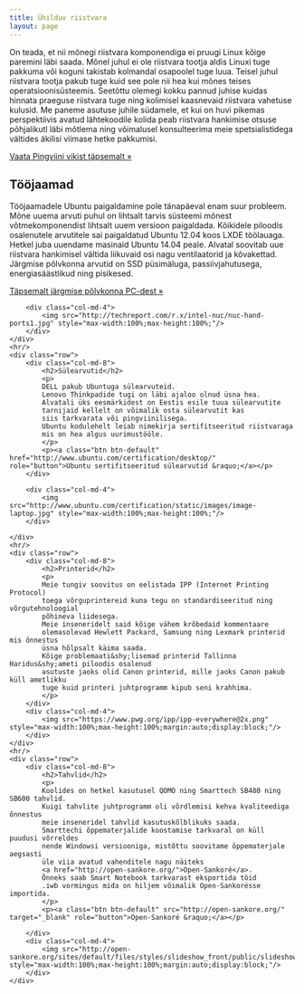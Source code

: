 ```yaml
---
title: Ühilduv riistvara
layout: page
---
```

<div class="container">
      <div class="row">
        <div class="col-md-12">
            <p>
            On teada, et nii mõnegi riistvara komponendiga ei pruugi
            Linux kõige paremini läbi saada.
            Mõnel juhul ei ole riistvara tootja aldis Linuxi tuge pakkuma või
            koguni takistab kolmandal osapoolel tuge luua.
            Teisel juhul riistvara tootja pakub tuge kuid see pole nii 
            hea kui mõnes teises operatsioonisüsteemis.
            Seetõttu olemegi kokku pannud juhise kuidas hinnata
            praeguse riistvara tuge ning kolimisel kaasnevaid riistvara vahetuse kulusid.
            Me paneme asutuse juhile südamele, et kui on huvi pikemas perspektiivis
            avatud lähtekoodile kolida
            peab riistvara hankimise otsuse põhjalikutl läbi mõtlema ning
            võimalusel konsulteerima meie spetsialistidega vältides
            äkilisi viimase hetke pakkumisi.
            </p>
            <p><a class="btn btn-default" href="#" role="button">Vaata Pingviini vikist täpsemalt &raquo;</a></p>
        </div>
    </div>
</div>

<div class="container">
    <div class="row">
        <div class="col-md-8">
            <h2>Tööjaamad</h2>
            <p>
            Tööjaamadele Ubuntu paigaldamine pole tänapäeval enam suur probleem.
            Mõne uuema arvuti puhul on lihtsalt tarvis süsteemi mõnest võtmekomponendist
            lihtsalt uuem versioon paigaldada.
            Kõikidele piloodis osalenutele arvutitele sai paigaldatud Ubuntu 12.04 koos LXDE töölauaga.
            Hetkel juba uuendame masinaid Ubuntu 14.04 peale.
            Alvatal soovitab uue riistvara hankimisel vältida liikuvaid osi
            nagu ventilaatorid ja kõvakettad.
            Järgmise põlvkonna arvutid on SSD püsimäluga,
            passiivjahutusega, energiasäästlikud ning pisikesed.
            </p>
            <p><a class="btn btn-default" target="_blank" href="http://www.intel.com/content/www/us/en/nuc/overview.html" role="button">Täpsemalt järgmise põlvkonna PC-dest &raquo;</a></p>
        </div>

        <div class="col-md-4">
            <img src="http://techreport.com/r.x/intel-nuc/nuc-hand-ports1.jpg" style="max-width:100%;max-height:100%;"/>
        </div>
    </div>
    <hr/>
    <div class="row">
        <div class="col-md-8">
            <h2>Sülearvutid</h2>
            <p>
            DELL pakub Ubuntuga sülearvuteid.
            Lenovo Thinkpadide tugi on läbi ajaloo olnud üsna hea.
            Alvatali üks eesmärkidest on Eestis esile tuua sülearvutite
            tarnijaid kellelt on võimalik osta sülearvutit kas
            siis tarkvarata või pingviinilisega.
            Ubuntu kodulehelt leiab nimekirja sertifitseeritud riistvaraga
            mis on hea algus uurimustööle.
            </p>
            <p><a class="btn btn-default" href="http://www.ubuntu.com/certification/desktop/" role="button">Ubuntu sertifitseeritud sülearvutid &raquo;</a></p>
        </div>

        <div class="col-md-4">
            <img src="http://www.ubuntu.com/certification/static/images/image-laptop.jpg" style="max-width:100%;max-height:100%;"/>
        </div>

    </div>
    <hr/>
    <div class="row">
        <div class="col-md-8">
            <h2>Printerid</h2>
            <p>
            Meie tungiv soovitus on eelistada IPP (Internet Printing Protocol)
            toega võrguprintereid kuna tegu on standardiseeritud ning võrgutehnoloogial
            põhineva liidesega.
            Meie inseneridelt said kõige vähem krõbedaid kommentaare
            olemasolevad Hewlett Packard, Samsung ning Lexmark printerid mis õnnestus
            üsna hõlpsalt käima saada.
            Kõige problemaati&shy;lisemad printerid Tallinna Haridus&shy;ameti piloodis osalenud
            asutuste jaoks olid Canon printerid, mille jaoks Canon pakub küll ametlikku
            tuge kuid printeri juhtprogramm kipub seni krahhima.
            </p>
        </div>
        <div class="col-md-4">
            <img src="https://www.pwg.org/ipp/ipp-everywhere@2x.png" style="max-width:100%;max-height:100%;margin:auto;display:block;"/>
        </div>
    </div>
    <hr/>
    <div class="row">
        <div class="col-md-8">
            <h2>Tahvlid</h2>
            <p>
            Koolides on hetkel kasutusel QOMO ning Smarttech SB480 ning SB600 tahvlid.
            Kuigi tahvlite juhtprogramm oli võrdlemisi kehva kvaliteediga õnnestus
            meie inseneridel tahvlid kasutuskõlblikuks saada.
            Smarttechi õppematerjalide koostamise tarkvaral on küll puudusi võrreldes 
            nende Windowsi versiooniga, mistõttu soovitame õppematerjale aegsasti
            üle viia avatud vahenditele nagu näiteks
            <a href="http://open-sankore.org/">Open-Sankoré</a>.
            Õnneks saab Smart Notebook tarkvarast eksportida töid
            .iwb vormingus mida on hiljem võimalik Open-Sankorésse importida.
            </p>
            <p><a class="btn btn-default" src="http://open-sankore.org/" target="_blank" role="button">Open-Sankoré &raquo;</a></p>

        </div>
        <div class="col-md-4">
            <img src="http://open-sankore.org/sites/default/files/styles/slideshow_front/public/slideshow_front/field/image_slideshow/ergonomique_0.jpg" style="max-width:100%;max-height:100%;margin:auto;display:block;"/>
        </div>
    </div>
</div>
